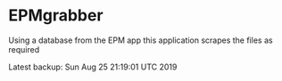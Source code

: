 # EPMgrabber
Using a database from the EPM app this application scrapes the files as required


Latest backup: Sun Aug 25 21:19:01 UTC 2019
